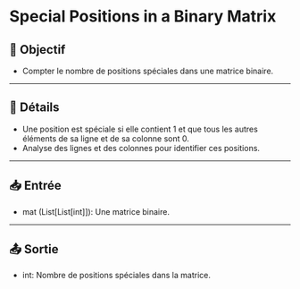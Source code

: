 # Special Positions in a Binary Matrix

## 🎯 Objectif

- Compter le nombre de positions spéciales dans une matrice binaire.

---

## 📝 Détails

- Une position est spéciale si elle contient 1 et que tous les autres éléments de sa ligne et de sa colonne sont 0.
- Analyse des lignes et des colonnes pour identifier ces positions.

---

## 📥 Entrée

- mat (List[List[int]]): Une matrice binaire.

---

## 📤 Sortie

- int: Nombre de positions spéciales dans la matrice.


